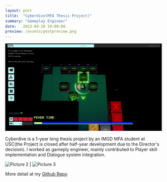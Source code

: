 ```yaml
---
layout: post
title:  "Cyberdive(MFA Thesis Project)"
summary: "Gameplay Engineer"
date:   2023-09-20 19:00:00
preview: /assets/postpreview.png
---
```


![Picture 1](/assets/Cyberdive3.png)

Cyberdive is a 1-year long thesis project by an IMGD MFA student at USC(the Project is closed after half-year development due to the Director's decision). 
I worked as gameply engineer, mainly contributed to Player skill implementation and Dialogue system integration.

![Picture 2](/assets/Cyberdive1.jpg) | ![Picture 3](/assets/Cyberdive2.jpg)

More detail at my [Github Repo](https://github.com/chelliy/Cyberdive)